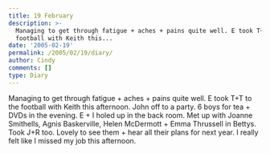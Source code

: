 ```yaml
---
title: 19 February
description: >-
  Managing to get through fatigue + aches + pains quite well. E took T+T to the
  football with Keith this...
date: '2005-02-19'
permalink: /2005/02/19/diary/
author: Cindy
comments: []
type: Diary
---
```


Managing to get through fatigue + aches + pains quite well. E took T+T to the football with Keith this afternoon. John off to a party. 6 boys for tea + DVDs in the evening. E + I holed up in the back room. Met up with Joanne Smithells, Agnis Baskerville, Helen McDermott + Emma Thrussell in Bettys. Took J+R too. Lovely to see them + hear all their plans for next year. I really felt like I missed my job this afternoon.
